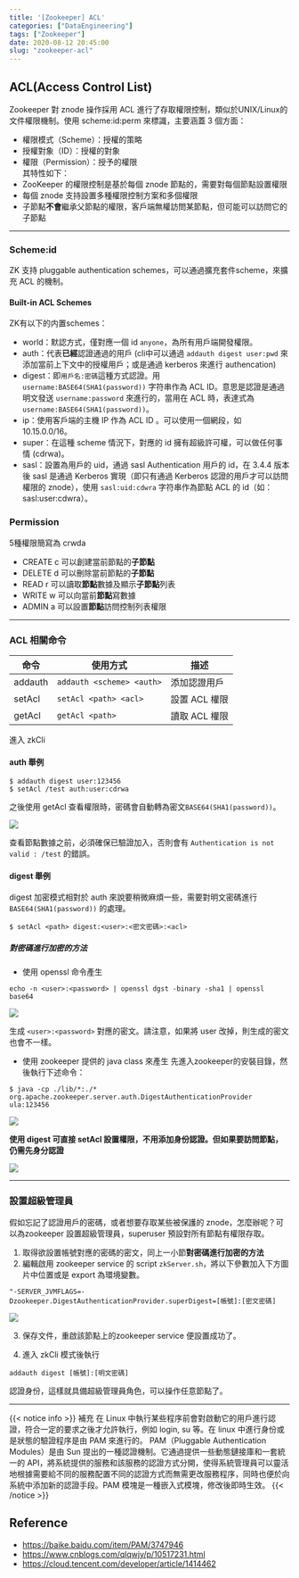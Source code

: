 ```yaml
---
title: '[Zookeeper] ACL'
categories: ["DataEngineering"]
tags: ["Zookeeper"]
date: 2020-08-12 20:45:00
slug: "zookeeper-acl"
---
```

## ACL(Access Control List)
Zookeeper 對 znode 操作採用 ACL 進行了存取權限控制，類似於UNIX/Linux的文件權限機制。使用 scheme&#058;id&#058;perm 來標識，主要涵蓋 3 個方面：
<!--more-->
- 權限模式（Scheme）：授權的策略
- 授權對象（ID）：授權的對象
- 權限（Permission）：授予的權限  
其特性如下： 
- ZooKeeper 的權限控制是基於每個 znode 節點的，需要對每個節點設置權限
- 每個 znode 支持設置多種權限控制方案和多個權限
- 子節點**不會**繼承父節點的權限，客戶端無權訪問某節點，但可能可以訪問它的子節點

-------------------

### Scheme:id

ZK 支持 pluggable authentication schemes，可以通過擴充套件scheme，來擴充 ACL 的機制。 

#### Built-in ACL Schemes
ZK有以下的内置schemes：
- world：默認方式，僅對應一個 id `anyone`，為所有用戶端開發權限。
- auth：代表**已經**認證通過的用戶 (cli中可以通過 `addauth digest user:pwd` 來添加當前上下文中的授權用戶；或是通過 kerberos 來進行 authencation)
- digest：即`用戶名:密碼`這種方式認證。用 `username:BASE64(SHA1(password))` 字符串作為 ACL ID。意思是認證是通過明文發送 `username:password` 來進行的，當用在 ACL 時，表達式為 `username:BASE64(SHA1(password))`。
- ip：使用客戶端的主機 IP 作為 ACL ID 。可以使用一個網段，如 10.15.0.0/16。
- super：在這種 scheme 情況下，對應的 id 擁有超級許可權，可以做任何事情 (cdrwa)。
- sasl：設置為用戶的 uid，通過 sasl Authentication 用戶的 id，在 3.4.4 版本後 sasl 是通過 Kerberos 實現（即只有通過 Kerberos 認證的用戶才可以訪問權限的 znode），使用 `sasl:uid:cdwra` 字符串作為節點 ACL 的 id（如：sasl:user:cdwra）。

### Permission
5種權限簡寫為 crwda 
- CREATE c 可以創建當前節點的**子節點**
- DELETE d 可以刪除當前節點的**子節點**　
- READ r 可以讀取**節點**數據及顯示**子節點**列表
- WRITE w 可以向當前**節點**寫數據
- ADMIN a 可以設置**節點**訪問控制列表權限

---------------------

### ACL 相關命令

|命令|使用方式|描述|
|---|--------|---|
|addauth|`addauth <scheme> <auth>`|添加認證用戶|
|setAcl|`setAcl <path> <acl>`|設置 ACL 權限|
|getAcl|`getAcl <path>`|讀取 ACL 權限|

進入 zkCli
#### auth 舉例
```
$ addauth digest user:123456
$ setAcl /test auth:user:cdrwa
```
之後使用 getAcl 查看權限時，密碼會自動轉為密文`BASE64(SHA1(password))`。

![](https://imgur.com/IBGSdHf.png)

查看節點數據之前，必須確保已驗證加入，否則會有 `Authentication is not valid : /test` 的錯誤。

#### digest 舉例
digest 加密模式相對於 auth 來說要稍微麻煩一些，需要對明文密碼進行 `BASE64(SHA1(password))` 的處理。
```
$ setAcl <path> digest:<user>:<密文密碼>:<acl>
```
##### 對密碼進行加密的方法
- 使用 openssl 命令產生
```
echo -n <user>:<password> | openssl dgst -binary -sha1 | openssl base64
```

![](https://imgur.com/sdvKo1X.png)

生成 `<user>:<password>` 對應的密文。請注意，如果將 user 改掉，則生成的密文也會不一樣。
 
- 使用 zookeeper 提供的 java class 來產生
先進入zookeeper的安裝目錄，然後執行下述命令：
```
$ java -cp ./lib/*:./* org.apache.zookeeper.server.auth.DigestAuthenticationProvider ula:123456
```

![](https://imgur.com/sdvKo1X.png)

**使用 digest 可直接 setAcl 設置權限，不用添加身份認證。但如果要訪問節點，仍需先身分認證**

![](https://imgur.com/xOpBvQI.png)

---------------

### 設置超級管理員

假如忘記了認證用戶的密碼，或者想要存取某些被保護的 znode，怎麼辦呢？可以為zookeeper 設置超級管理員，superuser 預設對所有節點有權限存取。

1. 取得欲設置帳號對應的密碼的密文，同上一小節**對密碼進行加密的方法**
2. 編輯啟用 zookeeper service 的 script `zkServer.sh`，將以下參數加入下方圖片中位置或是 export 為環境變數。
```
"-SERVER_JVMFLAGS=-Dzookeeper.DigestAuthenticationProvider.superDigest=[帳號]:[密文密碼]
```

![](https://imgur.com/vwyzUie.png)

3. 保存文件，重啟該節點上的zookeeper service 便設置成功了。

4. 進入 zkCli 模式後執行
```
addauth digest [帳號]:[明文密碼]
```
認證身份，這樣就具備超級管理員角色，可以操作任意節點了。

--------------

{{< notice info >}}
補充
在 Linux 中執行某些程序前會對啟動它的用戶進行認證，符合一定的要求之後才允許執行，例如 login, su 等。在 linux 中進行身份或是狀態的驗證程序是由 PAM 來進行的。
PAM（Pluggable Authentication Modules）是由 Sun 提出的一種認證機制。它通過提供一些動態鏈接庫和一套統一的 API，將系統提供的服務和該服務的認證方式分開，使得系統管理員可以靈活地根據需要給不同的服務配置不同的認證方式而無需更改服務程序，同時也便於向系統中添加新的認證手段。PAM 模塊是一種嵌入式模塊，修改後即時生效。
{{< /notice >}}

## Reference
- https://baike.baidu.com/item/PAM/3747946
- https://www.cnblogs.com/qlqwjy/p/10517231.html
- https://cloud.tencent.com/developer/article/1414462